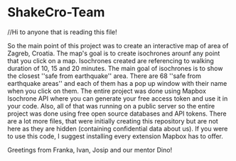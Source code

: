 # ShakeCro-Team
//Hi to anyone that is reading this file!

So the main point of this project was to create an interactive map of area of Zagreb, Croatia. The map's goal is to create isochrones arounf any point 
that you click on a map. Isochrones created are referencing to walking duration of 10, 15 and 20 minutes. The main goal of isochrones is to show the closest 
''safe from earthquake'' area. There are 68 ''safe from earthquake areas'' and each of them has a pop up window with their name when you click on them.
The entire project was done using Mapbox Isochrone API where you can generate your free access token and use it in your code. Also, all of that was running on 
a public server so the entire project was done using free open source databases and API tokens.
There are a lot more files, that were initially creating this repository but are not here as they are hidden (containing confidential data about us).
If you were to use this code, I suggest installing every extension Mapbox has to offer.

Greetings from Franka, Ivan, Josip and our mentor Dino!
